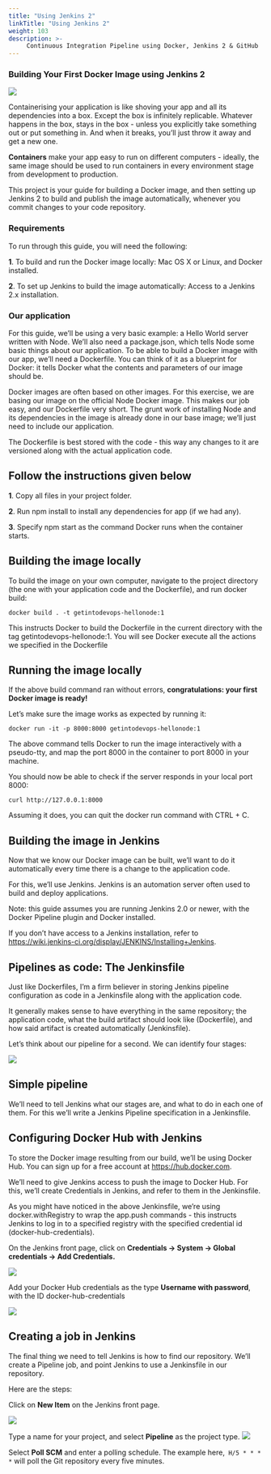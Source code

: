 ```yaml
---
title: "Using Jenkins 2"
linkTitle: "Using Jenkins 2"
weight: 103
description: >-
     Continuous Integration Pipeline using Docker, Jenkins 2 & GitHub 
---
```


### Building Your First Docker Image using Jenkins 2

![](https://collabnix.com/wp-content/uploads/2018/03/ci-cd.png)

Containerising your application is like shoving your app and all its dependencies into a box. Except the box is infinitely replicable. Whatever happens in the box, stays in the box - unless you explicitly take something out or put something in. And when it breaks, you’ll just throw it away and get a new one.

**Containers** make your app easy to run on different computers - ideally, the same image should be used to run containers in every environment stage from development to production.

This project is your guide for building a Docker image, and then setting up Jenkins 2 to build and publish the image automatically, whenever you commit changes to your code repository.

###  Requirements

To run through this guide, you will need the following:

**1**. To build and run the Docker image locally: Mac OS X or Linux, and Docker installed.

**2**. To set up Jenkins to build the image automatically: Access to a Jenkins 2.x installation.

### Our application

For this guide, we’ll be using a very basic example: a Hello World server written with Node.
We’ll also need a package.json, which tells Node some basic things about our application.
To be able to build a Docker image with our app, we’ll need a Dockerfile. You can think of it as a blueprint for Docker: it tells Docker what the contents and parameters of our image should be.

Docker images are often based on other images. For this exercise, we are basing our image on the official Node Docker image. This makes our job easy, and our Dockerfile very short. The grunt work of installing Node and its dependencies in the image is already done in our base image; we’ll just need to include our application.

The Dockerfile is best stored with the code - this way any changes to it are versioned along with the actual application code.

## Follow the instructions given below

**1**.  Copy all files in your project folder.

**2**.  Run npm install to install any dependencies for app (if we had any).

**3**.  Specify npm start as the command Docker runs when the container starts.


## Building the image locally

To build the image on your own computer, navigate to the project directory (the one with your application code and the Dockerfile), and run docker build:

```
docker build . -t getintodevops-hellonode:1
```
This instructs Docker to build the Dockerfile in the current directory with the tag getintodevops-hellonode:1. You will see Docker execute all the actions we specified in the Dockerfile


## Running the image locally

If the above build command ran without errors, **congratulations: your first Docker image is ready!**

Let’s make sure the image works as expected by running it:
```
docker run -it -p 8000:8000 getintodevops-hellonode:1
```
The above command tells Docker to run the image interactively with a pseudo-tty, and map the port 8000 in the container to port 8000 in your machine.

You should now be able to check if the server responds in your local port 8000:
```
curl http://127.0.0.1:8000
```
Assuming it does, you can quit the docker run command with CTRL + C.

## Building the image in Jenkins

Now that we know our Docker image can be built, we’ll want to do it automatically every time there is a change to the application code.

For this, we’ll use Jenkins. Jenkins is an automation server often used to build and deploy applications.

Note: this guide assumes you are running Jenkins 2.0 or newer, with the Docker Pipeline plugin and Docker installed.

If you don’t have access to a Jenkins installation, refer to https://wiki.jenkins-ci.org/display/JENKINS/Installing+Jenkins. 

## Pipelines as code: The Jenkinsfile

Just like Dockerfiles, I’m a firm believer in storing Jenkins pipeline configuration as code in a Jenkinsfile along with the application code.

It generally makes sense to have everything in the same repository; the application code, what the build artifact should look like (Dockerfile), and how said artifact is created automatically (Jenkinsfile).

Let’s think about our pipeline for a second. We can identify four stages:

![](https://tutorials.releaseworksacademy.com/assets/docker-jenkins-1.png)

## Simple pipeline

We’ll need to tell Jenkins what our stages are, and what to do in each one of them. For this we’ll write a Jenkins Pipeline specification in a Jenkinsfile.

## Configuring Docker Hub with Jenkins

To store the Docker image resulting from our build, we’ll be using Docker Hub. You can sign up for a free account at https://hub.docker.com.

We’ll need to give Jenkins access to push the image to Docker Hub. For this, we’ll create Credentials in Jenkins, and refer to them in the Jenkinsfile.

As you might have noticed in the above Jenkinsfile, we’re using docker.withRegistry to wrap the app.push commands - this instructs Jenkins to log in to a specified registry with the specified credential id (docker-hub-credentials).

On the Jenkins front page, click on **Credentials -> System -> Global credentials -> Add Credentials.**

![](https://tutorials.releaseworksacademy.com/assets/docker-jenkins-2.png)

Add your Docker Hub credentials as the type **Username with password**, with the ID docker-hub-credentials

![](https://tutorials.releaseworksacademy.com/assets/docker-jenkins-3.png)

## Creating a job in Jenkins

The final thing we need to tell Jenkins is how to find our repository. We’ll create a Pipeline job, and point Jenkins to use a Jenkinsfile in our repository.

Here are the steps:

Click on **New Item** on the Jenkins front page.

![](https://tutorials.releaseworksacademy.com/assets/docker-jenkins-4.png)

Type a name for your project, and select **Pipeline** as the project type.
![](https://tutorials.releaseworksacademy.com/assets/docker-jenkins-5.png)

Select **Poll SCM** and enter a polling schedule. The example here,`` H/5 * * * *`` will poll the Git repository every five minutes.

